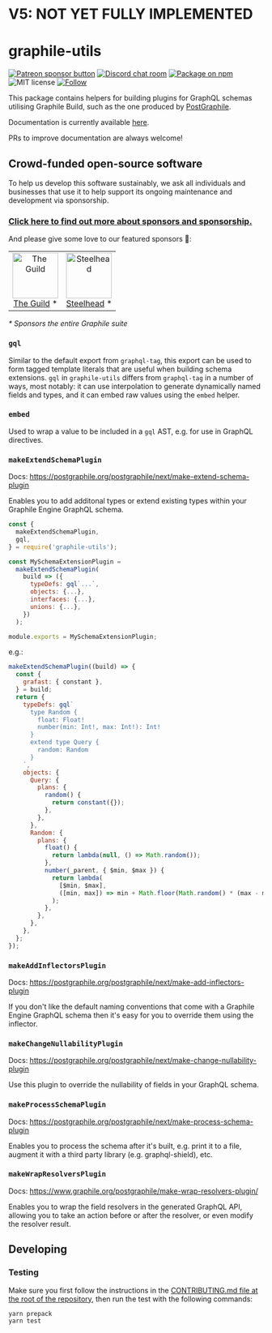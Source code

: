 # V5: NOT YET FULLY IMPLEMENTED

# graphile-utils

<span class="badge-patreon"><a href="https://patreon.com/benjie" title="Support Graphile development on Patreon"><img src="https://img.shields.io/badge/sponsor-via%20Patreon-orange.svg" alt="Patreon sponsor button" /></a></span>
[![Discord chat room](https://img.shields.io/discord/489127045289476126.svg)](http://discord.gg/graphile)
[![Package on npm](https://img.shields.io/npm/v/graphile-utils.svg?style=flat)](https://www.npmjs.com/package/graphile-utils)
![MIT license](https://img.shields.io/npm/l/graphile-utils.svg)
[![Follow](https://img.shields.io/badge/twitter-@GraphileHQ-blue.svg)](https://twitter.com/GraphileHQ)

This package contains helpers for building plugins for GraphQL schemas utilising
Graphile Build, such as the one produced by
[PostGraphile](https://postgraphile.org).

Documentation is currently available
[here](https://postgraphile.org/postgraphile/next/extending/).

PRs to improve documentation are always welcome!

<!-- SPONSORS_BEGIN -->

## Crowd-funded open-source software

To help us develop this software sustainably, we ask all individuals and
businesses that use it to help support its ongoing maintenance and development
via sponsorship.

### [Click here to find out more about sponsors and sponsorship.](https://www.graphile.org/sponsor/)

And please give some love to our featured sponsors 🤩:

<table><tr>
<td align="center"><a href="https://www.the-guild.dev/"><img src="https://graphile.org/images/sponsors/theguild.png" width="90" height="90" alt="The Guild" /><br />The Guild</a> *</td>
<td align="center"><a href="https://gosteelhead.com/"><img src="https://graphile.org/images/sponsors/steelhead.svg" width="90" height="90" alt="Steelhead" /><br />Steelhead</a> *</td>
</tr></table>

<em>\* Sponsors the entire Graphile suite</em>

<!-- SPONSORS_END -->

### `gql`

Similar to the default export from `graphql-tag`, this export can be used to
form tagged template literals that are useful when building schema extensions.
`gql` in `graphile-utils` differs from `graphql-tag` in a number of ways, most
notably: it can use interpolation to generate dynamically named fields and
types, and it can embed raw values using the `embed` helper.

### `embed`

Used to wrap a value to be included in a `gql` AST, e.g. for use in GraphQL
directives.

### `makeExtendSchemaPlugin`

Docs: https://postgraphile.org/postgraphile/next/make-extend-schema-plugin

Enables you to add additonal types or extend existing types within your Graphile
Engine GraphQL schema.

```js
const {
  makeExtendSchemaPlugin,
  gql,
} = require('graphile-utils');

const MySchemaExtensionPlugin =
  makeExtendSchemaPlugin(
    build => ({
      typeDefs: gql`...`,
      objects: {...},
      interfaces: {...},
      unions: {...},
    })
  );

module.exports = MySchemaExtensionPlugin;
```

e.g.:

```js
makeExtendSchemaPlugin((build) => {
  const {
    grafast: { constant },
  } = build;
  return {
    typeDefs: gql`
      type Random {
        float: Float!
        number(min: Int!, max: Int!): Int!
      }
      extend type Query {
        random: Random
      }
    `,
    objects: {
      Query: {
        plans: {
          random() {
            return constant({});
          },
        },
      },
      Random: {
        plans: {
          float() {
            return lambda(null, () => Math.random());
          },
          number(_parent, { $min, $max }) {
            return lambda(
              [$min, $max],
              ([min, max]) => min + Math.floor(Math.random() * (max - min + 1)),
            );
          },
        },
      },
    },
  };
});
```

### `makeAddInflectorsPlugin`

Docs: https://postgraphile.org/postgraphile/next/make-add-inflectors-plugin

If you don't like the default naming conventions that come with a Graphile
Engine GraphQL schema then it's easy for you to override them using the
inflector.

### `makeChangeNullabilityPlugin`

Docs: https://postgraphile.org/postgraphile/next/make-change-nullability-plugin

Use this plugin to override the nullability of fields in your GraphQL schema.

### `makeProcessSchemaPlugin`

Docs: https://postgraphile.org/postgraphile/next/make-process-schema-plugin

Enables you to process the schema after it's built, e.g. print it to a file,
augment it with a third party library (e.g. graphql-shield), etc.

### `makeWrapResolversPlugin`

Docs: https://www.graphile.org/postgraphile/make-wrap-resolvers-plugin/

Enables you to wrap the field resolvers in the generated GraphQL API, allowing
you to take an action before or after the resolver, or even modify the resolver
result.

## Developing

### Testing

Make sure you first follow the instructions in the
[CONTRIBUTING.md file at the root of the repository](../../CONTRIBUTING.md),
then run the test with the following commands:

```bash
yarn prepack
yarn test
```
